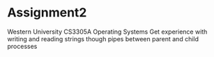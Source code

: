 # Assignment2
 Western University CS3305A Operating Systems
 Get experience with writing and reading strings though pipes between parent and child processes
